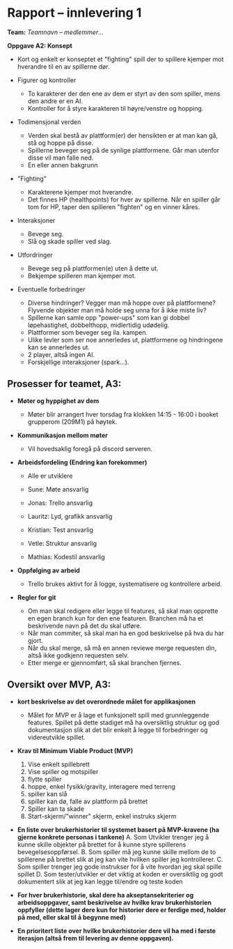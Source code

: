 # Rapport – innlevering 1
**Team:** *Teamnavn* – *medlemmer*...

**Oppgave A2: Konsept**
* Kort og enkelt er konseptet et "fighting" spill der to spillere kjemper mot hverandre til en av spillerne dør. 

* Figurer og kontroller
    * To karakterer der den ene av dem er styrt av den som spiller, mens den andre er en AI.
    * Kontroller for å styre karakteren til høyre/venstre og hopping.

* Todimensjonal verden
    * Verden skal bestå av plattform(er) der hensikten er at man kan gå, stå og hoppe på disse.
    * Spillerne beveger seg på de synlige plattformene. Går man utenfor disse vil man falle ned.
    * En eller annen bakgrunn 

* "Fighting"
    * Karakterene kjemper mot hverandre.
    * Det finnes HP (healthpoints) for hver av spillerne. Når en spiller går tom for HP, taper den spilleren "fighten" og en vinner kåres.

* Interaksjoner
    * Bevege seg.
    * Slå og skade spiller ved slag.

* Utfordringer
    * Bevege seg på plattformen(e) uten å dette ut.
    * Bekjempe spilleren man kjemper mot.

* Eventuelle forbedringer
    * Diverse hindringer? Vegger man må hoppe over på plattformene? Flyvende objekter man må holde seg unna for å ikke miste liv?
    * Spillerne kan samle opp "power-ups" som kan gi dobbel løpehastighet, dobbelthopp, midlertidig udødelig.
    * Plattformer som beveger seg ila. kampen.
    * Ulike levler som ser noe annerledes ut, plattformene og hindringene kan se annerledes ut. 
    * 2 player, altså ingen AI.
    * Forskjellige interaksjoner (spark...).




## Prosesser for teamet, A3:

* **Møter og hyppighet av dem**
    * Møter blir arrangert hver torsdag fra klokken 14:15 - 16:00 i booket grupperom (209M1) på høytek. 

* **Kommunikasjon mellom møter**
    * Vil hovedsaklig foregå på discord serveren.

* **Arbeidsfordeling (Endring kan forekommer)**
    * Alle er utviklere

    * Sune: Møte ansvarlig
    * Jonas: Trello ansvarlig
    * Lauritz: Lyd, grafikk ansvarlig
    * Kristian: Test ansvarlig
    * Vetle: Struktur ansvarlig
    * Mathias: Kodestil ansvarlig

* **Oppfølging av arbeid**
    * Trello brukes aktivt for å logge, systematisere og kontrollere arbeid.

* **Regler for git**
    * Om man skal redigere eller legge til features, så skal man opprette en egen branch kun for den ene featuren. Branchen må ha et beskrivende navn på det du skal utføre. 
    * Når man commiter, så skal man ha en god beskrivelse på hva du har gjort.
    * Når du skal merge, så må en annen reviewe merge requesten din, altså ikke godkjenn requesten selv.
    * Etter merge er gjennomført, så skal branchen fjernes.

## Oversikt over MVP, A3:

* **kort beskrivelse av det overordnede målet for applikasjonen**
    * Målet for MVP er å lage et funksjonelt spill med grunnleggende features. Spillet på dette stadiget må ha oversiktlig struktur og god dokumentasjon slik at det blir enkelt å legge til forbedringer og videreutvikle spillet.
* **Krav til Minimum Viable Product (MVP)**
    1. Vise enkelt spillebrett
    2. Vise spiller og motspiller
    3. flytte spiller
    4. hoppe, enkel fysikk/gravity, interagere med terreng
    5. spiller kan slå
    6. spiller kan dø, falle av plattform på brettet
    7. Spiller kan ta skade
    8. Start-skjerm/"winner" skjerm, enkel instruks skjerm

* **En liste over brukerhistorier til systemet basert på MVP-kravene (ha gjerne konkrete personas i tankene)**
    A. Som Utvikler trenger jeg å kunne skille objekter på brettet for å kunne styre spillerens bevegelsesoppførsel. 
    B. Som spiller må jeg kunne skille mellom de to spillerene på brettet slik at jeg kan vite hvilken spiller jeg kontrollerer.
    C. Som spiller trenger jeg gode instrukser for å vite hvordan jeg skal spille spillet
    D. Som tester/utvikler er det viktig at koden er oversiktlig og godt dokumentert slik at jeg kan legge til/endre og teste koden
* **For hver brukerhistorie, skal dere ha akseptansekriterier og arbeidsoppgaver, samt beskrivelse av hvilke krav brukerhistorien oppfyller (dette lager dere kun for historier dere er ferdige med, holder på med, eller skal til å begynne med)**

* **En prioritert liste over hvilke brukerhistorier dere vil ha med i første iterasjon (altså frem til levering av denne oppgaven).**

 
